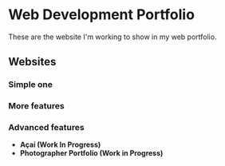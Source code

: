 # Web Development Portfolio
 These are the website I'm working to show in my web portfolio.

 ## Websites

 ### Simple one



 ### More features

 

 ### Advanced features

 - **Açaí (Work In Progress)**
 - **Photographer Portfolio (Work in Progress)**